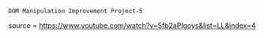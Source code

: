     DOM Manipulation Improvement Project-5 
source = https://www.youtube.com/watch?v=5fb2aPlgoys&list=LL&index=4